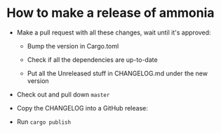 How to make a release of ammonia
================================

* Make a pull request with all these changes, wait until it's approved:

  * Bump the version in Cargo.toml

  * Check if all the dependencies are up-to-date

  * Put all the Unreleased stuff in CHANGELOG.md under the new version

* Check out and pull down `master`

* Copy the CHANGELOG into a GitHub release:

* Run `cargo publish`
